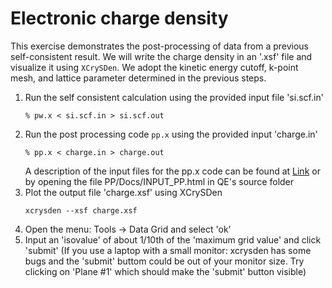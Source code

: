 # Electronic charge density
This exercise demonstrates the post-processing of data from a previous self-consistent result.
We will write the charge density in an '.xsf' file and visualize it using `XCrySDen`. 
We adopt the kinetic energy cutoff, k-point mesh, and lattice parameter determined in the previous steps.
  1. Run the self consistent calculation using the provided input file 'si.scf.in'
      ```
      % pw.x < si.scf.in > si.scf.out
      ```
  2. Run the post processing code `pp.x` using the provided input 'charge.in'
      ```
      % pp.x < charge.in > charge.out
      ```
     A description of the input files for the pp.x code can be found at [Link](http://https://www.quantum-espresso.org/Doc/INPUT_PP.html) or by opening the file PP/Docs/INPUT_PP.html in QE's source folder
  3. Plot the output file 'charge.xsf' using XCrySDen
      ```
      xcrysden --xsf charge.xsf
      ```
  4. Open the menu: Tools -> Data Grid and select 'ok'
  5. Input an 'isovalue' of about 1/10th of the 'maximum grid value' and click 'submit'
     (If you use a laptop with a small monitor: xcrysden has some bugs and the 'submit' buttom could be out of your monitor size.
      Try clicking on 'Plane #1' which should make the 'submit' button visible)
